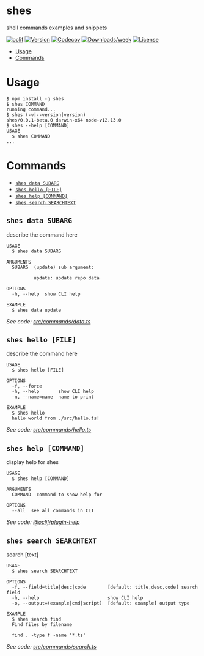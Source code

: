 shes
====

shell commands examples and snippets

[![oclif](https://img.shields.io/badge/cli-oclif-brightgreen.svg)](https://oclif.io)
[![Version](https://img.shields.io/npm/v/shes.svg)](https://npmjs.org/package/shes)
[![Codecov](https://codecov.io/gh/lovesora/shes/branch/master/graph/badge.svg)](https://codecov.io/gh/lovesora/shes)
[![Downloads/week](https://img.shields.io/npm/dw/shes.svg)](https://npmjs.org/package/shes)
[![License](https://img.shields.io/npm/l/shes.svg)](https://github.com/lovesora/shes/blob/master/package.json)

<!-- toc -->
* [Usage](#usage)
* [Commands](#commands)
<!-- tocstop -->
# Usage
<!-- usage -->
```sh-session
$ npm install -g shes
$ shes COMMAND
running command...
$ shes (-v|--version|version)
shes/0.0.1-beta.0 darwin-x64 node-v12.13.0
$ shes --help [COMMAND]
USAGE
  $ shes COMMAND
...
```
<!-- usagestop -->
# Commands
<!-- commands -->
* [`shes data SUBARG`](#shes-data-subarg)
* [`shes hello [FILE]`](#shes-hello-file)
* [`shes help [COMMAND]`](#shes-help-command)
* [`shes search SEARCHTEXT`](#shes-search-searchtext)

## `shes data SUBARG`

describe the command here

```
USAGE
  $ shes data SUBARG

ARGUMENTS
  SUBARG  (update) sub argument:

          update: update repo data

OPTIONS
  -h, --help  show CLI help

EXAMPLE
  $ shes data update
```

_See code: [src/commands/data.ts](https://github.com/lovesora/shes/blob/v0.0.1-beta.0/src/commands/data.ts)_

## `shes hello [FILE]`

describe the command here

```
USAGE
  $ shes hello [FILE]

OPTIONS
  -f, --force
  -h, --help       show CLI help
  -n, --name=name  name to print

EXAMPLE
  $ shes hello
  hello world from ./src/hello.ts!
```

_See code: [src/commands/hello.ts](https://github.com/lovesora/shes/blob/v0.0.1-beta.0/src/commands/hello.ts)_

## `shes help [COMMAND]`

display help for shes

```
USAGE
  $ shes help [COMMAND]

ARGUMENTS
  COMMAND  command to show help for

OPTIONS
  --all  see all commands in CLI
```

_See code: [@oclif/plugin-help](https://github.com/oclif/plugin-help/blob/v2.2.3/src/commands/help.ts)_

## `shes search SEARCHTEXT`

search [text]

```
USAGE
  $ shes search SEARCHTEXT

OPTIONS
  -f, --field=title|desc|code        [default: title,desc,code] search field
  -h, --help                         show CLI help
  -o, --output=(example|cmd|script)  [default: example] output type

EXAMPLE
  $ shes search find
  Find files by filename

  find . -type f -name '*.ts'
```

_See code: [src/commands/search.ts](https://github.com/lovesora/shes/blob/v0.0.1-beta.0/src/commands/search.ts)_
<!-- commandsstop -->
